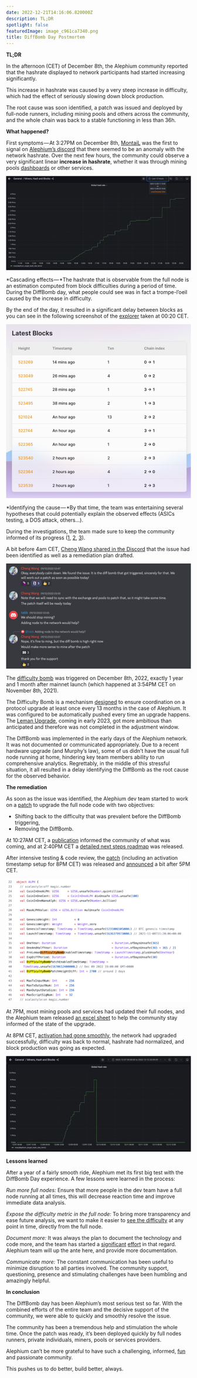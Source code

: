 ```yaml
---
date: 2022-12-21T14:16:06.820000Z
description: TL;DR
spotlight: false
featuredImage: image_c961ca7340.png
title: DiffBomb Day Postmortem
---
```


**TL;DR**

In the afternoon (CET) of December 8th, the Alephium community reported that the hashrate displayed to network participants had started increasing significantly.

This increase in hashrate was caused by a very steep increase in difficulty, which had the effect of seriously slowing down block production.

The root cause was soon identified, a patch was issued and deployed by full-node runners, including mining pools and others across the community, and the whole chain was back to a stable functioning in less than 36h.

**What happened?**

First symptoms — At 3:27PM on December 8th, <a href="https://twitter.com/therealmontail" >MontaiL</a> was the first to signal on [Alephium’s discord](/discord) that there seemed to be an anomaly with the network hashrate. Over the next few hours, the community could observe a very significant linear **increase in hashrate**, whether it was through mining pools <a href="https://poolbay.io/crypto/5798/alephium" >dashboards</a> or other services.

![](image_f232413241.png)

*Cascading effects — *The hashrate that is observable from the full node is an estimation computed from block difficulties during a period of time. During the DiffBomb day, what people could see was in fact a trompe-l’oeil caused by the increase in difficulty.

By the end of the day, it resulted in a significant delay between blocks as you can see in the following screenshot of the <a href="https://explorer.alephium.org/" >explorer</a> taken at 00:20 CET.

![](image_722d4a1400.png)

*Identifying the cause — *By that time, the team was entertaining several hypotheses that could potentially explain the observed effects (ASICs testing, a DOS attack, others…).

During the investigations, the team made sure to keep the community informed of its progress (<a href="https://discord.com/channels/747741246667227157/877932296005619754/1050441346445475940" >1</a>, <a href="https://discord.com/channels/747741246667227157/877932296005619754/1050477852107214859" >2</a>, <a href="https://twitter.com/alephium/status/1600963960781406209?s=20&amp;t=7s71FLpAhPRy3zvgOrycKw" >3</a>).

A bit before 4am CET, <a href="https://discord.com/channels/747741246667227157/877932296005619754/1050605637433823394" >Cheng Wang shared in the Discord</a> that the issue had been identified as well as a remediation plan drafted.

![](image_4d6cc7d908.png)

The <a href="https://github.com/alephium/dev-alephium/blob/6ab14d5161b95dacec6b14c47b4f2a8591264920/flow/src/test/scala/org/alephium/flow/core/ChainDifficultyAdjustmentSpec.scala" >difficulty bomb</a> was triggered on December 8th, 2022, exactly 1 year and 1 month after mainnet launch (which happened at 3:54PM CET on November 8th, 2021).

The Difficulty Bomb is a mechanism <a href="https://www.nicehash.com/blog/post/the-ethereum-difficulty-bomb-and-its-effects-on-mining-rewards" >designed</a> to ensure coordination on a protocol upgrade at least once every 13 months in the case of Alephium. It was configured to be automatically pushed every time an upgrade happens. The <a href="https://medium.com/@alephium/announcing-the-leman-network-upgrade-c01a81e65f0e" >Leman Upgrade</a>, coming in early 2023, got more ambitious than anticipated and therefore was not completed in the adjustment window.

The DiffBomb was implemented in the early days of the Alephium network. It was not documented or communicated appropriately. Due to a recent hardware upgrade (and Murphy’s law), some of us didn’t have the usual full node running at home, hindering key team members ability to run comprehensive analytics. Regrettably, in the middle of this stressful situation, it all resulted in a delay identifying the DiffBomb as the root cause for the observed behavior.

**The remediation**

As soon as the issue was identified, the Alephium dev team started to work on a <a href="https://github.com/alephium/dev-alephium/pull/784" >patch</a> to upgrade the full node code with two objectives:

- Shifting back to the difficulty that was prevalent before the DiffBomb triggering,
- Removing the DiffBomb.

At 10:27AM CET, a <a href="https://twitter.com/alephium/status/1601146526583037953" >publication</a> informed the community of what was coming, and at 2:40PM CET a <a href="https://twitter.com/alephium/status/1601210162676568065" >detailed next steps roadmap</a> was released.

After intensive testing & code review, the <a href="https://github.com/alephium/dev-alephium/pull/784" >patch</a> (including an activation timestamp setup for 8PM CET) was released and <a href="https://twitter.com/alephium/status/1601250719180259333?s=20&amp;t=XS5jD7GJWtkrx6VS0BoswQ" >announced</a> a bit after 5PM CET.

![](image_3b57a04bf4.jpg)

At 7PM, most mining pools and services had updated their full nodes, and the Alephium team released <a href="https://docs.google.com/spreadsheets/d/1xI2hwg0T1C5nv6xTI91El6W5xDozp3fV0XQWwdWx9RM/edit#gid=0" >an excel sheet</a> to help the community stay informed of the state of the upgrade.

At 8PM CET, <a href="https://twitter.com/alephium/status/1601302539822977024" >activation had gone smoothly</a>, the network had upgraded successfully, difficulty was back to normal, hashrate had normalized, and block production was going as expected.

![](image_e61817ec9e.jpg)

**Lessons learned**

After a year of a fairly smooth ride, Alephium met its first big test with the DiffBomb Day experience. A few lessons were learned in the process:

_Run more full nodes:_ Ensure that more people in the dev team have a full node running at all times, this will decrease reaction time and improve immediate data analysis.

_Expose the difficulty metric in the full node:_ To bring more transparency and ease future analysis, we want to make it easier to <a href="https://github.com/alephium/alephium/issues/806" >see the difficulty</a> at any point in time, directly from the full node.

_Document more:_ It was always the plan to document the technology and code more, and the team has started a <a href="https://medium.com/@alephium/tech-talk-1-the-ultimate-guide-to-proof-of-less-work-the-universe-and-everything-ba70644ab301" >significant</a> <a href="https://docs.alephium.org/dapps/getting-started" >effort</a> in that regard. Alephium team will up the ante here, and provide more documentation.

_Communicate more:_ The constant communication has been useful to minimize disruption to all parties involved. The community support, questioning, presence and stimulating challenges have been humbling and amazingly helpful.

**In conclusion**

The DiffBomb day has been Alephium’s most serious test so far. With the combined efforts of the entire team and the decisive support of the community, we were able to quickly and smoothly resolve the issue.

The community has been a tremendous help and stimulation the whole time. Once the patch was ready, it’s been deployed quickly by full nodes runners, private individuals, miners, pools or services providers.

Alephium can’t be more grateful to have such a challenging, informed, <a href="https://discord.com/channels/747741246667227157/747998352842686545/1050543317206704178" >fun</a> and passionate community.

This pushes us to do better, build better, always.
